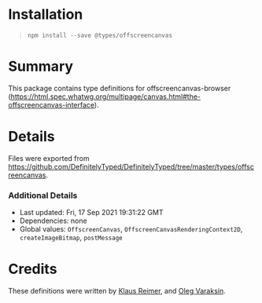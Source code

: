 # Installation
> `npm install --save @types/offscreencanvas`

# Summary
This package contains type definitions for offscreencanvas-browser (https://html.spec.whatwg.org/multipage/canvas.html#the-offscreencanvas-interface).

# Details
Files were exported from https://github.com/DefinitelyTyped/DefinitelyTyped/tree/master/types/offscreencanvas.

### Additional Details
 * Last updated: Fri, 17 Sep 2021 19:31:22 GMT
 * Dependencies: none
 * Global values: `OffscreenCanvas`, `OffscreenCanvasRenderingContext2D`, `createImageBitmap`, `postMessage`

# Credits
These definitions were written by [Klaus Reimer](https://github.com/kayahr), and [Oleg Varaksin](https://github.com/ova2).
